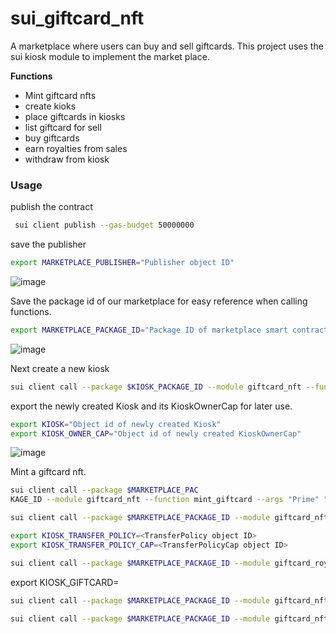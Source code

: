 # sui_giftcard_nft
A marketplace where users can buy and sell giftcards. This project uses the sui kiosk module to implement the market place.

**Functions**

* Mint giftcard nfts
* create kioks
* place giftcards in kiosks
* list giftcard for sell
* buy giftcards
* earn royalties from sales
* withdraw from kiosk

### Usage 

publish the contract 
```bash
 sui client publish --gas-budget 50000000
```

save the publisher
```bash
export MARKETPLACE_PUBLISHER="Publisher object ID"
```
![image](https://github.com/4undRaiser/sui_giftcard_nft/assets/87926451/5b4c5f44-7305-421f-a623-926399a90ff2)



Save the package id of our marketplace for easy reference when calling functions.
```bash
export MARKETPLACE_PACKAGE_ID="Package ID of marketplace smart contract"
```
![image](https://github.com/4undRaiser/sui_giftcard_nft/assets/87926451/726a5fab-ed9c-431d-a11d-bc1beeb4f0c9)



Next create a new kiosk
```bash
sui client call --package $KIOSK_PACKAGE_ID --module giftcard_nft --function new_kiosk --gas-budget 50000000
```

export the newly created Kiosk and its KioskOwnerCap for later use.
```bash
export KIOSK="Object id of newly created Kiosk"
export KIOSK_OWNER_CAP="Object id of newly created KioskOwnerCap"
```
![image](https://github.com/4undRaiser/sui_giftcard_nft/assets/87926451/bb5b96f3-785a-406a-97aa-55d78d93c827)


Mint a giftcard nft.
```bash
sui client call --package $MARKETPLACE_PAC
KAGE_ID --module giftcard_nft --function mint_giftcard --args "Prime" "Amazon prime giftcard" "Amazon" "233132344234" --gas-budget 50000000
```


```bash
sui client call --package $MARKETPLACE_PACKAGE_ID --module giftcard_nft --function new_policy --args $MARKETPLACE_PUBLISHER --gas-budget 10000000
```


```bash
export KIOSK_TRANSFER_POLICY=<TransferPolicy object ID>
export KIOSK_TRANSFER_POLICY_CAP=<TransferPolicyCap object ID>
```


```bash
sui client call --package $MARKETPLACE_PACKAGE_ID --module giftcard_royalty_rule --function add --args $KIOSK_TRANSFER_POLICY $KIOSK_TRANSFER_POLICY_CAP 10 100 --type-args $MARKETPLACE_PACKAGE_ID::giftcard_nft::GIFTCARD --gas-budget 10000000
```

export KIOSK_GIFTCARD=<Object ID of the listed >

```bash
sui client call --package $MARKETPLACE_PACKAGE_ID --module giftcard_nft --function place --args $KIOSK $KIOSK_OWNER_CAP $GIFTCARD --gas-budget 10000000
```

```bash
sui client call --package $MARKETPLACE_PACKAGE_ID --module giftcard_nft --function list --args $KIOSK $KIOSK_OWNER_CAP $GIFTCARD 10000 --gas-budget 10000000
```



